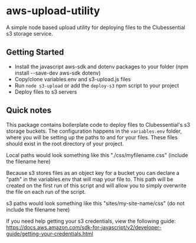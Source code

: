 # aws-upload-utility
A simple node based upload utility for deploying files to the Clubessential s3 storage service. 

## Getting Started

- Install the javascript aws-sdk and dotenv packages to your folder (npm install --save-dev aws-sdk dotenv)
- Copy/clone variables.env and s3-upload.js files
- Run `node s3-upload` or add the `deploy-s3` npm script to your project
- Deploy files to s3 servers

## Quick notes

This package contains boilerplate code to deploy files to Clubessential's s3 storage buckets. The configuration happens in the `variables.env` folder, where you will be setting up the paths to and for your files. These files should exist in the root directory of your project.

Local paths would look something like this "./css/myfilename.css" (include the filename here)

Because s3 stores files as an object key for a bucket you can declare a "path" in the variables.env that will map your file to. This path will be created on the first run of this script and will allow you to simply overwrite the file on each run of the script. 

s3 paths would look something like this "sites/my-site-name/css" (do not include the filename here)

If you need help getting your s3 credentials, view the following guide:
https://docs.aws.amazon.com/sdk-for-javascript/v2/developer-guide/getting-your-credentials.html

